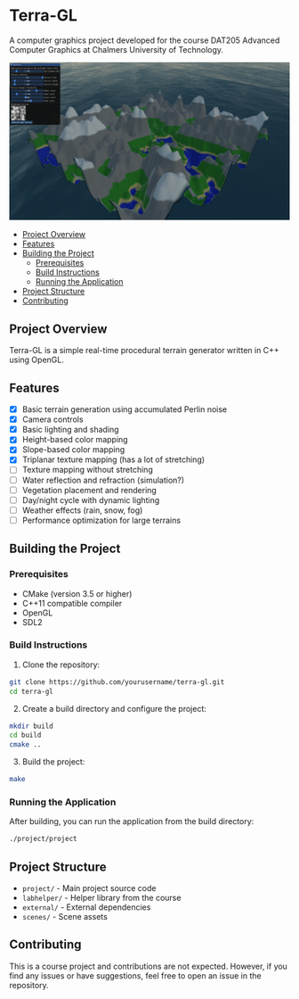 # Terra-GL

A computer graphics project developed for the course
DAT205 Advanced Computer Graphics at Chalmers University of Technology.

![alt text](images/thumbnail.png)

<!--toc:start-->
- [Project Overview](#project-overview)
- [Features](#features)
- [Building the Project](#building-the-project)
  - [Prerequisites](#prerequisites)
  - [Build Instructions](#build-instructions)
  - [Running the Application](#running-the-application)
- [Project Structure](#project-structure)
- [Contributing](#contributing)
<!--toc:end-->

## Project Overview

Terra-GL is a simple real-time procedural terrain generator
written in C++ using OpenGL.

## Features

- [x] Basic terrain generation using accumulated Perlin noise
- [x] Camera controls
- [x] Basic lighting and shading
- [x] Height-based color mapping
- [x] Slope-based color mapping
- [x] Triplanar texture mapping (has a lot of stretching)
- [ ] Texture mapping without stretching
- [ ] Water reflection and refraction (simulation?)
- [ ] Vegetation placement and rendering
- [ ] Day/night cycle with dynamic lighting
- [ ] Weather effects (rain, snow, fog)
- [ ] Performance optimization for large terrains

## Building the Project

### Prerequisites

- CMake (version 3.5 or higher)
- C++11 compatible compiler
- OpenGL
- SDL2

### Build Instructions

1. Clone the repository:

```bash
git clone https://github.com/yourusername/terra-gl.git
cd terra-gl
```

2. Create a build directory and configure the project:

```bash
mkdir build
cd build
cmake ..
```

3. Build the project:

```bash
make
```

### Running the Application

After building, you can run the application from the build directory:

```bash
./project/project
```

## Project Structure

- `project/` - Main project source code
- `labhelper/` - Helper library from the course
- `external/` - External dependencies
- `scenes/` - Scene assets

## Contributing

This is a course project and contributions are not expected.
However, if you find any issues or have suggestions,
feel free to open an issue in the repository.
